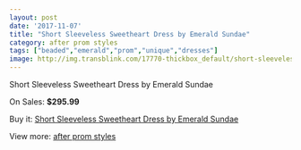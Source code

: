 ```yaml
---
layout: post
date: '2017-11-07'
title: "Short Sleeveless Sweetheart Dress by Emerald Sundae"
category: after prom styles
tags: ["beaded","emerald","prom","unique","dresses"]
image: http://img.transblink.com/17770-thickbox_default/short-sleeveless-sweetheart-dress-by-emerald-sundae.jpg
---
```

Short Sleeveless Sweetheart Dress by Emerald Sundae

On Sales: **$295.99**
<a href="https://www.transblink.com/en/after-prom-styles/5580-short-sleeveless-sweetheart-dress-by-emerald-sundae.html"><amp-img layout="responsive" width="600" height="600" src="//img.transblink.com/17770-thickbox_default/short-sleeveless-sweetheart-dress-by-emerald-sundae.jpg" alt="Short Sleeveless Sweetheart Dress by Emerald Sundae 0" /></a>
<a href="https://www.transblink.com/en/after-prom-styles/5580-short-sleeveless-sweetheart-dress-by-emerald-sundae.html"><amp-img layout="responsive" width="600" height="600" src="//img.transblink.com/17771-thickbox_default/short-sleeveless-sweetheart-dress-by-emerald-sundae.jpg" alt="Short Sleeveless Sweetheart Dress by Emerald Sundae 1" /></a>

Buy it: [Short Sleeveless Sweetheart Dress by Emerald Sundae](https://www.transblink.com/en/after-prom-styles/5580-short-sleeveless-sweetheart-dress-by-emerald-sundae.html "Short Sleeveless Sweetheart Dress by Emerald Sundae")

View more: [after prom styles](https://www.transblink.com/en/55-after-prom-styles "after prom styles")